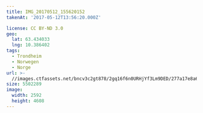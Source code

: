 ```yaml
---
title: IMG_20170512_155620152
takenAt: '2017-05-12T13:56:20.000Z'

license: CC BY-ND 3.0
geo:
  lat: 63.434033
  lng: 10.386402
tags:
  - Trondheim
  - Norwegen
  - Norge
url: >-
  //images.ctfassets.net/bncv3c2gt878/2gq16f6n0URHjYf3Lm9DED/277a17e8a679c66c1a9ebbe914e6a2bb/img_20170512_155620152_34650691275_o
size: 5502289
image:
  width: 2592
  height: 4608
---
```

